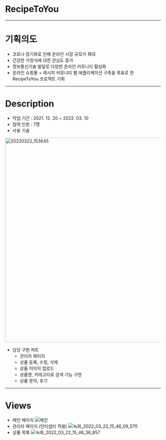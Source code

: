 # RecipeToYou
***
# 기획의도
+ 코로나 장기화로 인해 온라인 시장 규모가 확대
+ 건강한 가정식에 대한 관심도 증가
+ 정보통신기술 발달로 다양한 온라인 커뮤니티 활성화
+ 온라인 쇼핑몰 + 레시피 커뮤니티 웹 애플리케이션 구축을 목표로 한 RecipeToYou 프로젝트 기획
***
# Description
+ 작업 기간 : 2021. 12. 20 ~ 2022. 03. 10
+ 참여 인원 : 7명
+ 사용 기술 
<img width="661" alt="20220322_153645" src="https://user-images.githubusercontent.com/95195441/159422172-617aa2ef-da2c-41c5-9afb-e6f31c4b783b.png">

+ 담당 구현 파트
  + 관리자 페이지
  + 상품 등록, 수정, 삭제
  + 상품 이미지 업로드
  + 상품명, 카테고리로 검색 기능 구현
  + 상품 문의, 후기
***
# Views
+ 메인 페이지
![메인](https://user-images.githubusercontent.com/95195441/159423970-45e22199-8db9-4809-a302-f8945a4fd9d2.gif)
+ 관리자 페이지 (인터셉터 적용)
![녹화_2022_03_22_15_46_09_570](https://user-images.githubusercontent.com/95195441/159423597-bb41c7c8-d8a7-4790-b7b7-631c595a16d9.gif)
+ 상품 목록
![녹화_2022_03_22_15_46_36_857](https://user-images.githubusercontent.com/95195441/159423669-67f81b6d-3f26-4b1d-8b07-5967d9abac32.gif)

